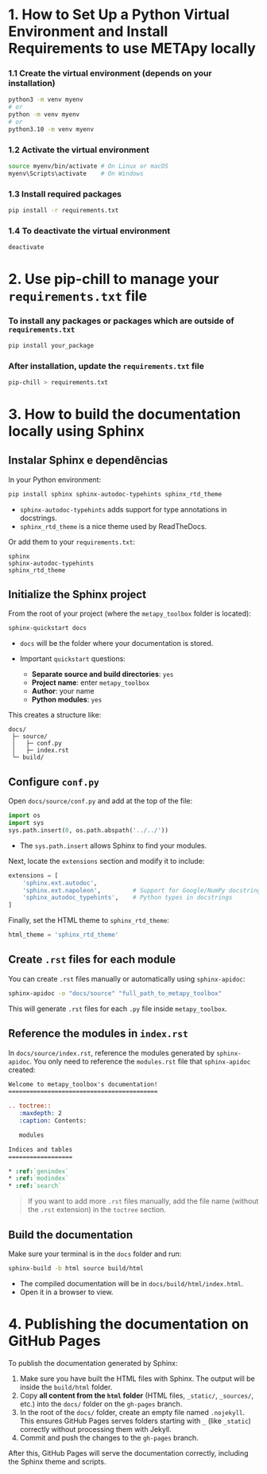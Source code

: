 # 1. How to Set Up a Python Virtual Environment and Install Requirements to use METApy locally

### 1.1 Create the virtual environment (depends on your installation)
```bash
python3 -m venv myenv
# or
python -m venv myenv
# or
python3.10 -m venv myenv
```

### 1.2 Activate the virtual environment  
```bash
source myenv/bin/activate # On Linux or macOS
myenv\Scripts\activate    # On Windows
```

### 1.3 Install required packages
```bash
pip install -r requirements.txt
```

### 1.4 To deactivate the virtual environment
```bash
deactivate
```

# 2. Use pip-chill to manage your `requirements.txt` file  
  
### To install any packages or packages which are outside of `requirements.txt`
```bash
pip install your_package
```

### After installation, update the `requirements.txt` file
```bash
pip-chill > requirements.txt
```

# 3. How to build the documentation locally using Sphinx

## Instalar Sphinx e dependências

In your Python environment:

```bash
pip install sphinx sphinx-autodoc-typehints sphinx_rtd_theme
```

* `sphinx-autodoc-typehints` adds support for type annotations in docstrings.
* `sphinx_rtd_theme` is a nice theme used by ReadTheDocs.

Or add them to your `requirements.txt`:

```text
sphinx
sphinx-autodoc-typehints
sphinx_rtd_theme
```

## Initialize the Sphinx project

From the root of your project (where the `metapy_toolbox` folder is located):

```bash
sphinx-quickstart docs
```

* `docs` will be the folder where your documentation is stored.
* Important `quickstart` questions:

  * **Separate source and build directories**: `yes`
  * **Project name**: enter `metapy_toolbox`
  * **Author**: your name
  * **Python modules**: `yes`

This creates a structure like:

```
docs/
 ├─ source/
 │   ├─ conf.py
 │   ├─ index.rst
 └─ build/
```

## Configure `conf.py`

Open `docs/source/conf.py` and add at the top of the file:

```python
import os
import sys
sys.path.insert(0, os.path.abspath('../../'))
```

* The `sys.path.insert` allows Sphinx to find your modules.

Next, locate the `extensions` section and modify it to include:

```python
extensions = [
    'sphinx.ext.autodoc',
    'sphinx.ext.napoleon',         # Support for Google/NumPy docstrings
    'sphinx_autodoc_typehints',    # Python types in docstrings
]
```

Finally, set the HTML theme to `sphinx_rtd_theme`:

```python
html_theme = 'sphinx_rtd_theme'
```

## Create `.rst` files for each module

You can create `.rst` files manually or automatically using `sphinx-apidoc`:

```bash
sphinx-apidoc -o "docs/source" "full_path_to_metapy_toolbox"
```

This will generate `.rst` files for each `.py` file inside `metapy_toolbox`.

## Reference the modules in `index.rst`

In `docs/source/index.rst`, reference the modules generated by `sphinx-apidoc`. You only need to reference the `modules.rst` file that `sphinx-apidoc` created:

```rst
Welcome to metapy_toolbox's documentation!
==========================================

.. toctree::
   :maxdepth: 2
   :caption: Contents:

   modules   

Indices and tables
==================

* :ref:`genindex`   
* :ref:`modindex`   
* :ref:`search`    
```

> If you want to add more `.rst` files manually, add the file name (without the `.rst` extension) in the `toctree` section.

## Build the documentation

Make sure your terminal is in the `docs` folder and run:

```bash
sphinx-build -b html source build/html
```

* The compiled documentation will be in `docs/build/html/index.html`.
* Open it in a browser to view.


# 4. Publishing the documentation on GitHub Pages

To publish the documentation generated by Sphinx:

1. Make sure you have built the HTML files with Sphinx. The output will be inside the `build/html` folder.
2. Copy **all content from the `html` folder** (HTML files, `_static/`, `_sources/`, etc.) into the `docs/` folder on the `gh-pages` branch.
3. In the root of the `docs/` folder, create an empty file named `.nojekyll`. This ensures GitHub Pages serves folders starting with `_` (like `_static`) correctly without processing them with Jekyll.
4. Commit and push the changes to the `gh-pages` branch.

After this, GitHub Pages will serve the documentation correctly, including the Sphinx theme and scripts.